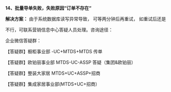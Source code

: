 <a name="bookmark97"></a>**14、批量导单失败，失败原因“订单不存在“**

**解决方案：** 由于系统数据库读写异常导致，  可等两分钟后再重试，  如重试后还是

不行，可联系营销信息中心答疑人员处理。咨询途径：

企业微信答疑群：

【答疑群】橱柜事业部 -UC+MTDS+MTDS 传单

【答疑群】欧铂丽事业部 MTDS-UC-ASSP 答疑（集团&欧铂丽）

【答疑群】整装大家居 MTDS+UC+ASSP+招商


【答疑群】集成家居事业部(MTDS+UC+招商）





